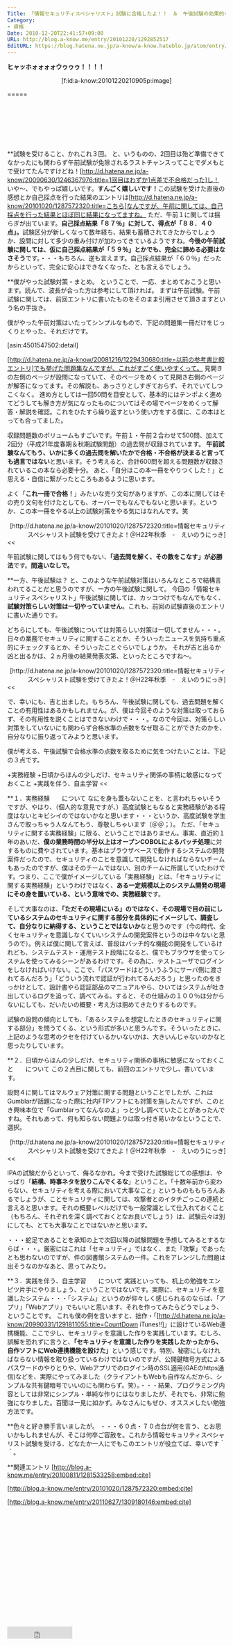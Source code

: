 ```yaml
---
Title: 「情報セキュリティスペシャリスト」試験に合格したよ！！　＆　午後試験の効果的な対策とは何か、を、考えてみる。
Category:
- 資格
Date: 2010-12-20T22:41:57+09:00
URL: http://blog.a-know.me/entry/20101220/1292852517
EditURL: https://blog.hatena.ne.jp/a-know/a-know.hateblo.jp/atom/entry/12921228815727979772
---
```


<span style="font-weight:bold;">ヒャッホォォォォウゥゥゥ！！！！</span>

<div align=center>[f:id:a-know:20101220210905p:image]</div>


=====

<script async src="//pagead2.googlesyndication.com/pagead/js/adsbygoogle.js"></script>
<!-- article-top -->
<ins class="adsbygoogle"
     style="display:inline-block;width:728px;height:90px"
     data-ad-client="ca-pub-3463034538369189"
     data-ad-slot="8367620130"></ins>
<script>
(adsbygoogle = window.adsbygoogle || []).push({});
</script>


**試験を受けること、かれこれ３回。
と、いうものの、2回目は殆ど準備できてなかったにも関わらず午前試験が免除されるラストチャンスってことでダメもとで受けてたんですけどね！[http://d.hatena.ne.jp/a-know/20090630/1246367976:title=1回目はわずか1点差で不合格だった]し！
いや〜、でもやっぱ嬉しいです。<span style="font-weight:bold;">すんごく嬉しいです！</span>この試験を受けた直後の感想とか自己採点を行った結果のエントリは[http://d.hatena.ne.jp/a-know/20101020/1287572320:title=こちら]なんですが、午前に関しては、自己採点を行った結果とほぼ同じ結果になってますね。
ただ、午前１に関しては揺らぎが出ています。<span style="font-weight:bold;">自己採点結果「８７％」に対して、得点が「８８．４０点」。</span>試験区分が新しくなって数年経ち、結果も蓄積されてきたからでしょうか、設問に対して多少の重み付けが加わってきているようですね。<span style="font-weight:bold;">今後の午前試験に関しては、仮に自己採点結果が「５９％」とかでも、完全に諦める必要はなさそう</span>です。・・・もちろん、逆も言えます。自己採点結果が「６０％」だったからといって、完全に安心はできなくなった、とも言えるでしょう。


**僕がやった試験対策・まとめ。
ということで、一応、まとめておこうと思います。読んで、波長が合った方は参考にして頂ければ。
まずは午前試験。午前試験に関しては、前回エントリに書いたものをそのまま引用させて頂きますという名の手抜き。


>>
僕がやった午前対策はいたってシンプルなもので、下記の問題集一冊だけをじっくりとやった、それだけです。



[asin:4501547502:detail]



[http://d.hatena.ne.jp/a-know/20081216/1229430680:title=以前の参考書比較エントリ]でも挙げた問題集なんですが、これがすごく使いやすくって。
見開きの左側のページが設問になっていて、そのページをめくって見開き右側のページが解答になってます。その解説も、あっさりとしすぎておらず、それでいてしつこくなく。
進め方としては一回50問を目安として、基本的にはテンポよく進めてどうしても解き方が気になったものについてはその場でページをめくって解答・解説を確認。これをひたすら繰り返すという使い方をする僕に、この本はとっても合ってました。

収録問題数のボリュームもすごいです。午前１・午前２合わせて500問、加えて2回分（平成21年度春期＆秋期試験問題）の過去問が収録されています。
<span style="font-weight:bold;">午前試験なんてもう、いかに多くの過去問を解いたかで合格・不合格が決まると言っても過言ではない</span>と思います。そう考えると、合計600問を超える問題数が収録されているこの本なら必要十分。
あと、「自分はこの本一冊をやりつくした！」と思える・自信に繋がったところもあるように思います。

よく「<span style="font-weight:bold;">これ一冊で合格！</span>」みたいな売り文句がありますが、この本に関してはその売り文句を付けたとしても、オーバーでもなんでもないと思います。というか、この本一冊をやる以上の試験対策をやる気にはなれんです。笑
<div align=right>[http://d.hatena.ne.jp/a-know/20101020/1287572320:title=情報セキュリティスペシャリスト試験を受けてきたよ！＠H22年秋季　-　えいのうにっき]</div>
<<


午前試験に関してはもう何でもない、<span style="font-weight:bold;">「過去問を解く、その数をこなす」が必勝法</span>です。<span style="font-weight:bold;">間違いなしで。</span>



**一方、午後試験は？
と、このような午前試験対策はいろんなところで結構言われてることだと思うのですが、一方の午後試験に関して。
今回の「情報セキュリティスペシャリスト」午後試験に関しては、カッコつけでもなんでもなく、<span style="font-weight:bold;">試験対策らしい対策は一切やっていません</span>。これも、前回の試験直後のエントリに書いた通りです。


>>
どちらにしても、午後試験については対策らしい対策は一切してません・・・。日々の業務でセキュリティに関することとか、そういったニュースを気持ち重点的にチェックするとか、そういったことぐらいでしょうか。
それが吉と出るか凶と出るかは、２ヵ月後の結果発表次第、といったところですね〜。
<div align=right>[http://d.hatena.ne.jp/a-know/20101020/1287572320:title=情報セキュリティスペシャリスト試験を受けてきたよ！＠H22年秋季　-　えいのうにっき]</div>
<<


で、幸いにも、吉と出ました。もちろん、午後試験に関しても、過去問題を解くことの有用性はあるかもしれません。が、僕は今回そのような対策は取っておらず、その有用性を説くことはできないわけで・・・。なので今回は、対策らしい対策をしていないにも関わらず合格水準の点数をなぜ取ることができたのかを、自分なりに振り返ってみようと思います。

僕が考える、午後試験で合格水準の点数を取るために気をつけたいことは、下記の３点です。


>>
+実務経験
+日頃からほんの少しだけ、セキュリティ関係の事柄に敏感になっておくこと
+実践を伴う、自主学習
<<


**１．実務経験　　について
なにを身も蓋もないことを、と言われちゃいそうですが、やはり、（個人的な意見ですが、）高度試験ともなると実務経験がある程度はないとキビシイのではないかなと思います・・・というか、高度試験を学生さんで取っちゃう人なんてもう、尊敬しちゃいます（＠＠；）。
ただ、「セキュリティに関する実務経験」に限る、ということではありません。事実、直近約１年のあいだ、<span style="font-weight:bold;">僕の業務時間の半分以上はオープンCOBOLによるバッチ処理</span>に対するものに費やされています。基本はブラウザベースで動作するシステムの開発案件だったので、セキュリティのことを意識して開発しなければならないチームもあったのですが、僕はそのチームではない、別のチームに所属していたわけです。つまり、ここで僕がイメージしている「実務経験」とは、「セキュリティに関する実務経験」というわけではなく、<span style="font-weight:bold;">ある一定規模以上のシステム開発の現場にその身を置いている、という意味での、実務経験</span>です。

そして大事なのは、<span style="font-weight:bold;">「ただその現場にいる」のではなく、その現場で目の前にしているシステムのセキュリティに関する部分を具体的にイメージして、調査して、自分なりに納得する、ということではないか</span>なと思うのです（今の時代、全くセキュリティを意識しなくていいシステムの開発案件というのは中々ないと思うので）。例えば僕に関して言えば、普段はバッチ的な機能の開発をしているけれども、システムテスト・運用テスト段階になると、僕でもブラウザを使ってシステムを使ってみるシーンがあるわけです。その為に、テストユーザでログインをしなければいけない。ここで、「パスワードはどういうふうにサーバ側に渡されてるんだろう」「どういう流れで認証が行われてるんだろう」と思ったのをきっかけとして、設計書やら認証部品のマニュアルやら、ひいてはシステムが吐き出しているログを追って、調べてみる。すると、その仕組みの１００％は分からないにしても、だいたいの概要・考え方は掴めてきたりするものです。

試験の設問の傾向としても、「あるシステムを想定したときのセキュリティに関する部分」を問うてくる、という形式が多いと思うんです。そういったときに、上記のような思考のクセを付けているかいないかは、大きいんじゃないのかなと思ったりしています。


**２．日頃からほんの少しだけ、セキュリティ関係の事柄に敏感になっておくこと　　について
この２点目に関しても、前回のエントリで少し、書いています。


>>
設問４に関してはマルウェア対策に関する問題ということでしたが、これはGumblarが話題になった際に社内FTPソフトにも対策を施したんですが、このとき興味本位で「Gumblarってなんなのよ」っと少し調べていたことがあったんですね。それもあって、何も知らない問題よりは取っ付き易いかなということで、選択。
<div align=right>[http://d.hatena.ne.jp/a-know/20101020/1287572320:title=情報セキュリティスペシャリスト試験を受けてきたよ！＠H22年秋季　-　えいのうにっき]</div>
<<


IPAの試験だからといって、侮るなかれ。今まで受けた試験総じての感想は、やっぱり「<span style="font-weight:bold;">結構、時事ネタを放りこんでくるな</span>」ということ。「十数年前から変わらない、セキュリティを考える際において大事なこと」というものももちろんあるでしょうが、ことセキュリティに関しては、攻撃者とのイタチごっこの連続と言えると思います。それの概要レベルだけでも一般常識として仕入れておくこと（もちろん、それぞれを深く調べておくとなお良いでしょう）は、試験云々は別にしても、とても大事なことではないかと思います。

・・・蛇足であることを承知の上で次回以降の試験問題を予想してみるとするならば・・・。厳密にはこれは「セキュリティ」ではなく、また「攻撃」であったとも思わないのですが、件の図書館システムの一件。これをアレンジした問題は出そうなのかなあと、思ってみたり。


**３．実践を伴う、自主学習　　について
実践といっても、机上の勉強をエンピツ片手にやりましょう、ということではないです。実際に、セキュリティを意識したシステム・・・「システム」というのが仰々しく感じられるのならば、「アプリ」「Webアプリ」でもいいと思います、それを作ってみたらどうでしょう、ということです。
これも僕の例を言いますと、拙作・「[http://d.hatena.ne.jp/a-know/20990331/1291811055:title=CountDown iTunes!!]」に設けているWeb連携機能、ここで少し、セキュリティを意識した作りを実践しています。むしろ、誤解を恐れずに言うと、<span style="font-weight:bold;">「セキュリティを意識した作りを実践したかったから、自作ソフトにWeb連携機能を設けた」</span>という感じです。特別、秘密にしなければならない情報を取り扱っているわけではないのですが、公開鍵暗号方式によるパスワードのやりとりや、Webアプリでのログイン時のSSL適用(GAEのhttps通信)などを、実際にやってみました（クライアントもWebも自作なんだから、シンプルな共有鍵暗号でいいのにも関わらず。笑）。・・・結果、プログラミング内容としては非常にシンプル・単純な作りにはなりましたが、それでも、非常に勉強になりました。百聞は一見に如かず。みなさんにもぜひ、オススメしたい勉強方法です。


**色々と好き勝手言いましたが。
・・・６０点・７０点台が何を言う、とお思いかもしれませんが、そこは何卒ご容赦を。これから情報セキュリティスペシャリスト試験を受ける、どなたか一人にでもこのエントリが役立てば、幸いです＾＾。


**関連エントリ
[http://blog.a-know.me/entry/20100811/1281533258:embed:cite]

[http://blog.a-know.me/entry/20101020/1287572320:embed:cite]

[http://blog.a-know.me/entry/20110627/1309180146:embed:cite]




<script async src="//pagead2.googlesyndication.com/pagead/js/adsbygoogle.js"></script>
<!-- article-bottom2 -->
<ins class="adsbygoogle"
     style="display:inline-block;width:300px;height:250px"
     data-ad-client="ca-pub-3463034538369189"
     data-ad-slot="5274552934"></ins>
<script>
(adsbygoogle = window.adsbygoogle || []).push({});
</script>


<iframe src="http://blog.hatena.ne.jp/a-know/a-know.hateblo.jp/subscribe/iframe" allowtransparency="true" frameborder="0" scrolling="no" width="150" height="28"></iframe>

